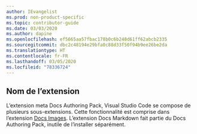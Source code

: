 ```yaml
---
author: IEvangelist
ms.prod: non-product-specific
ms.topic: contributor-guide
ms.date: 03/03/2020
ms.author: dapine
ms.openlocfilehash: ef5665aa57fbac178b0c6b248d61ff62abcb2335
ms.sourcegitcommit: dbc2c48194e29bfa0c88d33f50f94b9ee26be2da
ms.translationtype: HT
ms.contentlocale: fr-FR
ms.lasthandoff: 03/05/2020
ms.locfileid: "78336724"
---
```

## <a name="extension-name"></a>Nom de l’extension

L’extension meta Docs Authoring Pack, Visual Studio Code se compose de plusieurs sous-extensions. Cette fonctionnalité est comprise dans l’extension <a href="https://marketplace.visualstudio.com/items?itemName=docsmsft.docs-images" target="_blank">Docs Images<span class="docon docon-navigate-external x-hidden-focus"></span></a>. L’extension Docs Markdown fait partie du Docs Authoring Pack, inutile de l’installer séparément.
